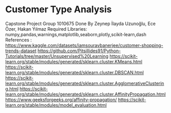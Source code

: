 # Customer Type Analysis 
Capstone Project Group 1010675
Done By Zeynep İlayda Uzunoğlu, Ece Özer, Hakan Yılmaz 
Required Libraries: numpy,pandas,warnings,matplotlib,seaborn,plotly,scikit-learn,dash
References :
https://www.kaggle.com/datasets/iamsouravbanerjee/customer-shopping-trends-dataset
https://github.com/Pitsillides91/Python-Tutorials/tree/master/Unsupervised%20Learning
https://scikit-learn.org/stable/modules/generated/sklearn.cluster.KMeans.html
https://scikit-learn.org/stable/modules/generated/sklearn.cluster.DBSCAN.html
https://scikit-learn.org/stable/modules/generated/sklearn.cluster.AgglomerativeClustering.html
https://scikit-learn.org/stable/modules/generated/sklearn.cluster.AffinityPropagation.html
https://www.geeksforgeeks.org/affinity-propagation/
https://scikit-learn.org/stable/modules/model_evaluation.html 
